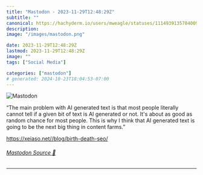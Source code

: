 ```yaml
---
title: "Mastodon - 2023-11-29T12:48:29Z"
subtitle: ""
canonical: https://hachyderm.io/users/mweagle/statuses/111493913578400968
description:
image: "/images/mastodon.png"

date: 2023-11-29T12:48:29Z
lastmod: 2023-11-29T12:48:29Z
image: ""
tags: ["Social Media"]

categories: ["mastodon"]
# generated: 2024-10-23T18:04:53-07:00
---
```

![Mastodon](/images/mastodon.png)

<p>“The main problem with AI generated text is that most people literally cannot tell if a given bit of text is AI generated or not. It&#39;s about as good as random chance for most people. This is why I think that AI generated text is going to be the next big thing in content farms.”</p><p><a href="https://xeiaso.net//blog/birth-death-seo/" target="_blank" rel="nofollow noopener noreferrer" translate="no"><span class="invisible">https://</span><span class="ellipsis">xeiaso.net//blog/birth-death-s</span><span class="invisible">eo/</span></a></p>


###### [Mastodon Source 🐘](https://hachyderm.io/@mweagle/111493913578400968)

___
